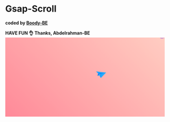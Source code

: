 # Gsap-Scroll

<b>coded by [Boody-BE](https://github.com/Boody2004/gsap-animation)</b>

**HAVE FUN 👌**
**Thanks, Abdelrahman-BE**
![Design preview for the Profile card component coding challenge](gsap-animation.jpg)
